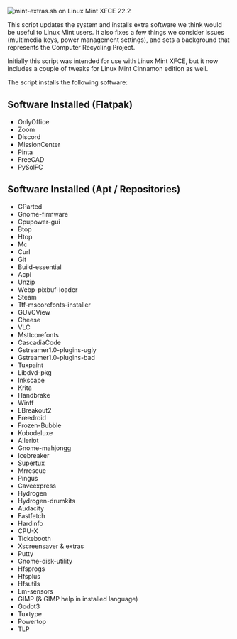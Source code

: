 ![mint-extras.sh on Linux Mint XFCE 22.2](https://repository-images.githubusercontent.com/814845707/44704ff0-6719-46dd-b763-82da25fc9d7a)

This script updates the system and installs extra software we think would be useful to Linux Mint users. It also fixes a few things we consider issues (multimedia keys, power management settings), and sets a background that represents the Computer Recycling Project.

Initially this script was intended for use with Linux Mint XFCE, but it now includes a couple of tweaks for Linux Mint Cinnamon edition as well.

The script installs the following software:

Software Installed (Flatpak)
----------------------------
- OnlyOffice
- Zoom
- Discord
- MissionCenter
- Pinta
- FreeCAD
- PySolFC

Software Installed (Apt / Repositories)
---------------------------------------
- GParted
- Gnome-firmware
- Cpupower-gui
- Btop
- Htop
- Mc
- Curl
- Git
- Build-essential
- Acpi
- Unzip
- Webp-pixbuf-loader
- Steam
- Ttf-mscorefonts-installer
- GUVCView
- Cheese
- VLC
- Msttcorefonts
- CascadiaCode
- Gstreamer1.0-plugins-ugly
- Gstreamer1.0-plugins-bad
- Tuxpaint
- Libdvd-pkg
- Inkscape
- Krita
- Handbrake
- Winff
- LBreakout2
- Freedroid
- Frozen-Bubble
- Kobodeluxe
- Aileriot
- Gnome-mahjongg
- Icebreaker
- Supertux
- Mrrescue
- Pingus
- Caveexpress
- Hydrogen
- Hydrogen-drumkits
- Audacity
- Fastfetch
- Hardinfo
- CPU-X
- Tickebooth
- Xscreensaver & extras
- Putty
- Gnome-disk-utility
- Hfsprogs
- Hfsplus
- Hfsutils
- Lm-sensors
- GIMP (& GIMP help in installed language)
- Godot3
- Tuxtype
- Powertop
- TLP
